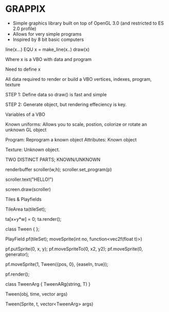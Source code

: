 GRAPPIX
=======

* Simple graphics library built on top of OpenGL 3.0 (and restricted to ES 2.0 profile)
* Allows for very simple programs
* Inspired by 8 bit basic computers


line(x...)
 EQU
x = make_line(x..)
draw(x)

Where x is a VBO with data and program

Need to define x

All data required to render or build a VBO
vertices, indexes, program, texture

STEP 1:
Define data so draw() is fast and simple

STEP 2:
Generate object, but rendering effeciency is key.

Variables of a VBO

Known uniforms: Allows you to scale, postion, colorize or rotate an unknown GL object

Program: Reprogram a known object
Attributes: Known object

Texture: Unknown object.

TWO DISTINCT PARTS; KNOWN/UNKNOWN

renderbuffer scroller(w,h);
scroller.set_program(p)

scroller.text("HELLO!")

screen.draw(scroller)



Tiles & Playfields


TileArea ta(tileSet);

ta[x+y*w] = 0;
ta.render();

class Tween {
};

PlayField pf(tileSet);
	moveSprite(int no, function<vec2f(float t)>)

pf.putSprite(0, x, y);
pf.moveSpriteTo(0, x2, y2);
pf.moveSprite(0, generator);

pf.moveSprite(1, Tween({pos, 0}, {easeIn, true});

pf.render();

class TweenArg {
TweenARg(string, T)
}

Tween(obj, time, vector<TweenArg> args)


Tween(Sprite, t, vector<TweenArg<Sprite>> args)
